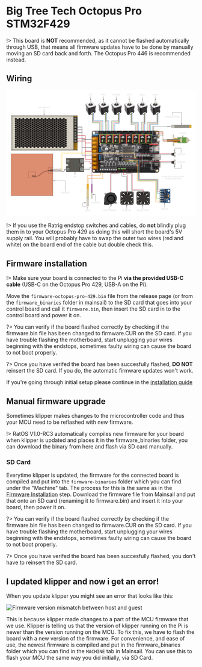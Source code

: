 # Big Tree Tech Octopus Pro STM32F429

!> This board is **NOT** recommended, as it cannot be flashed automatically through USB, that means all firmware updates have to be done by manually moving an SD card back and forth. The Octopus Pro 446 is recommended instead.

## Wiring

![BTT Octopus Pro STM32F429 Wiring Diagram](_media/octopus-11-wiring.png)

!> If you use the Ratrig endstop switches and cables, do **not** blindly plug them in to your Octopus Pro 429 as doing this will short the board's 5V supply rail. You will probably have to swap the outer two wires (red and white) on the board end of the cable but double check this.

## Firmware installation

!> Make sure your board is connected to the Pi **via the provided USB-C cable** (USB-C on the Octopus Pro 429, USB-A on the Pi).

Move the `firmware-octopus-pro-429.bin` file from the release page (or from the `firmware_binaries` folder in mainsail) to the SD card that goes into your control board and call it `firmware.bin`, then insert the SD card in to the control board and power it on.

?>
You can verify if the board flashed correctly by checking if the firmware.bin file has been changed to firmware.CUR on the SD card. If you have trouble flashing the motherboard, start unplugging your wires beginning with the endstops, sometimes faulty wiring can cause the board to not boot properly.

?> Once you have verifed the board has been succesfully flashed, **DO NOT** reinsert the SD card. If you do, the automatic firmware updates won't work.

If you're going through initial setup please continue in the [installation guide](installation.md#setup)

## Manual firmware upgrade

Sometimes klipper makes changes to the microcontroller code and thus your MCU need to be reflashed with new firmware.

!> RatOS V1.0-RC3 automatically compiles new firmware for your board when klipper is updated and places it in the firmware_binaries folder, you can download the binary from here and flash via SD card manually.

### SD Card

Everytime klipper is updated, the firmware for the connected board is compiled and put into the `firmware-binaries` folder which you can find under the "Machine" tab. The process for this is the same as in the [Firmware Installation](#firmware-installation) step. Download the firmware file from Mainsail and put that onto an SD card (renaming it to firmware.bin) and insert it into your board, then power it on.

?>
You can verify if the board flashed correctly by checking if the firmware.bin file has been changed to firmware.CUR on the SD card. If you have trouble flashing the motherboard, start unplugging your wires beginning with the endstops, sometimes faulty wiring can cause the board to not boot properly.

?> Once you have verifed the board has been succesfully flashed, you don't have to reinsert the SD card.

## I updated klipper and now i get an error!

When you update klipper you might see an error that looks like this:

![Firmware version mismatch between host and guest](_media/firmware_version_mismatch.png)

This is because klipper made changes to a part of the MCU firmware that we use. Klipper is telling us that the version of klipper running on the Pi is newer than the version running on the MCU. To fix this, we have to flash the board with a new version of the firmware. For convenience, and ease of use, the newest firmware is compiled and put in the firmware_binaries folder which you can find in the `MACHINE` tab in Mainsail. You can use this to flash your MCU the same way you did initially, via SD Card.
